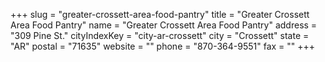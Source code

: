 +++
slug = "greater-crossett-area-food-pantry"
title = "Greater Crossett Area Food Pantry"
name = "Greater Crossett Area Food Pantry"
address = "309 Pine St."
cityIndexKey = "city-ar-crossett"
city = "Crossett"
state = "AR"
postal = "71635"
website = ""
phone = "870-364-9551"
fax = ""
+++
